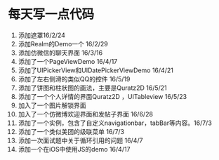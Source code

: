 # 每天写一点代码

1. 添加遮罩16/2/24
2. 添加Realm的Demo一个 16/2/29
3. 添加仿微信的聊天界面 16/3/16
4. 添加了一个PageViewDemo 16/4/17
5. 添加了UIPickerView和UIDatePickerViewDemo 16/4/21
6. 添加了左右侧滑的类似QQ的控件    16/5/19
7. 添加了饼图和柱状图的画法，主要是Quratz2D 16/5/21
8. 添加了一个个人详情的界面Quratz2D ，UITableview 16/5/23  
9. 加入了一个图片解锁界面
10. 加入了一个仿微博欢迎界面和发帖子界面 16/6/28
11. 添加了一个实例，包含了自定义navigationbar，tabBar等内容。16/7/3
12. 添加了一个类似美团的级联菜单  16/7/3
13. 添加一次面试题中关于循环引用的问题 16/4/7
14.  添加一个在iOS中使用JS的demo  16/4/17


